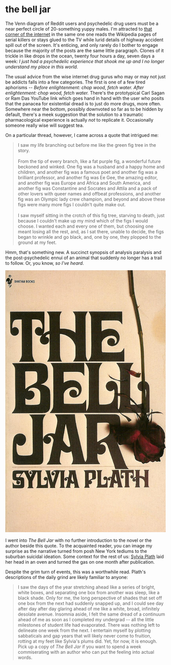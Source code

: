 # the bell jar
The Venn diagram of Reddit users and psychedelic drug users must be a near perfect circle of 20-something yuppy males. I'm attracted to [that corner of the internet](https://www.reddit.com/r/RationalPsychonaut/) in the same one one reads the Wikipedia pages of serial killers or stays glued to the TV while lurid details of highway accident spill out of the screen. It's enticing, and only rarely do I bother to engage because the majority of the posts are the same little paragraph. Clones of it trickle in like drops in the ocean, twenty four hours a day, seven days a week: *I just had a psychedelic experience that shook me up and I no longer understand my place in this world.*

The usual advice from the wise internet drug gurus who may or may not just be addicts falls into a few categories. The first is one of a few tired aphorisms -- *Before enlightenment: chop wood, fetch water. After enlightenment: chop wood, fetch water.* There's the prototypical Carl Sagan or Ram Das YouTube link which goes hand in hand with the user who posits that the panacea for existential dread is to just do more drugs, more often. Somewhere near the bottom, possibly downvoted so far as to be hidden by default, there's a meek suggestion that the solution to a traumatic pharmacological experience is actually *not* to replicate it. Occasionally someone really wise will suggest tea.

On a particular thread, however, I came across a quote that intrigued me:
> I saw my life branching out before me like the green fig tree in the story. </br></br>From the tip of every branch, like a fat purple fig, a wonderful future beckoned and winked. One fig was a husband and a happy home and children, and another fig was a famous poet and another fig was a brilliant professor, and another fig was Ee Gee, the amazing editor, and another fig was Europe and Africa and South America, and another fig was Constantine and Socrates and Attila and a pack of other lovers with queer names and offbeat professions, and another fig was an Olympic lady crew champion, and beyond and above these figs were many more figs I couldn't quite make out. </br></br>I saw myself sitting in the crotch of this fig tree, starving to death, just because I couldn't make up my mind which of the figs I would choose. I wanted each and every one of them, but choosing one meant losing all the rest, and, as I sat there, unable to decide, the figs began to wrinkle and go black, and, one by one, they plopped to the ground at my feet.

Hmm, that's something new. A succinct synopsis of analysis paralysis and the post-psychedelic ennui of an animal that suddenly no longer has a trail to follow. Or, you know, *so I've heard*.

![Cover of The Bell Jar by Sylvia Plath](cover.jpeg)

I went into *The Bell Jar* with no further introduction to the novel or the author beside this quote. To the acquainted reader, you can image my surprise as the narrative turned from posh New York tediums to the suburban suicidal ideation. Some context for the rest of us: [Sylvia Plath](https://en.wikipedia.org/wiki/Sylvia_Plath) laid her head in an oven and turned the gas on one month after publication.

Despite the grim turn of events, this was a worthwhile read. Plath's descriptions of the daily grind are likely familiar to anyone:
> I saw the days of the year stretching ahead like a series of bright, white boxes, and separating one box from another was sleep, like a black shade. Only for me, the long perspective of shades that set off one box from the next had suddenly snapped up, and I could see day after day after day glaring ahead of me like a white, broad, infinitely desolate avenue.
Insomnia aside, I felt the same dread of a continuum ahead of me as soon as I completed my undergrad -- all the little milestones of student life had evaporated. There was nothing left to delineate one week from the next. I entertain myself by plotting sabbaticals and gap years that will likely never come to fruition, rotting at my feet like Sylvia's plums did. Yet, for now, it is enough. Pick up a copy of *The Bell Jar* if you want to spend a week commiserating with an author who can put the feeling into actual words.